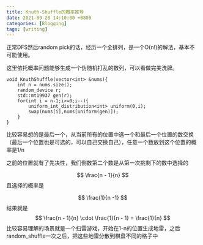 ```yaml
---
title: Knuth-Shuffle的概率推导
date: 2021-09-28 14:10:00 +0800
categories: [Blogging]
tags: [writing]
---
```


正常DFS然后random pick的话，经历一个全排列，是一个O(n!)的解法，基本不可能使用。

这里依托概率问题能够生成一个伪随机打乱的数列，可以看做完美洗牌。

```
void KnuthShuffle(vector<int> &nums){
    int n = nums.size();
    random_device r;
    std::mt19937 gen(r);
    for(int i = n-1;i>=0;i--){
        uniform_int_distribution<int> uniform(0,i);
        swap(nums[i],nums[uniform(gen)]);
    }
}
```

比较容易想的是最后一个，从当前所有的位置中选一个和最后一个位置的数交换（最后一个位置也是可选的，可以自己交换自己），任意一个数放到这个位置的概率是1/n

之前的位置就有了先决性，我们倒数第二个数是从第一次挑剩下的数中选择的

$$
\frac{n - 1}{n}
$$
且选择的概率是 

$$
\frac{1}{n -1}
$$
结果就是
$$
\frac{n - 1}{n} \cdot \frac{1}{n - 1} =  \frac{1}{n}
$$
比较容易理解的场景就是一个扫雷游戏，开始在1-n的位置生成地雷，之后random_shuffle一次之后，把这些地雷分散到棋盘不同的格子中

